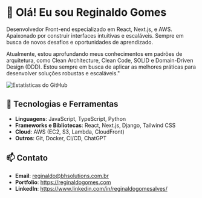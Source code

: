 # 👋 Olá! Eu sou Reginaldo Gomes

Desenvolvedor Front-end especializado em React, Next.js, e AWS. Apaixonado por construir interfaces intuitivas e escaláveis. Sempre em busca de novos desafios e oportunidades de aprendizado.

Atualmente, estou aprofundando meus conhecimentos em padrões de arquitetura, como Clean Architecture, Clean Code, SOLID e Domain-Driven Design (DDD). Estou sempre em busca de aplicar as melhores práticas para desenvolver soluções robustas e escaláveis."

![Estatísticas do GitHub](https://github-readme-stats.vercel.app/api?username=reginaldogomes&show_icons=true&theme=radical)

## 🚀 Tecnologias e Ferramentas

- **Linguagens**: JavaScript, TypeScript, Python
- **Frameworks e Bibliotecas**: React, Next.js, Django, Tailwind CSS
- **Cloud**: AWS (EC2, S3, Lambda, CloudFront)
- **Outros**: Git, Docker, CI/CD, ChatGPT

## 📫 Contato

- **Email**: [reginaldo@bhsolutions.com.br](mailto:reginaldo@bhsolutions.com.br)
- **Portfolio**: https://reginaldogomes.com
- **LinkedIn**: https://www.linkedin.com/in/reginaldogomesalves/
